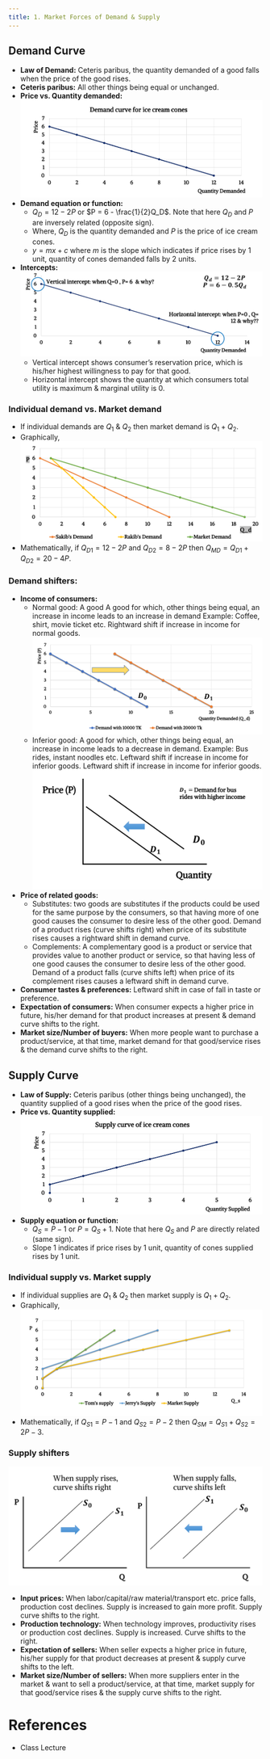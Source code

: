 ```yaml
---
title: 1. Market Forces of Demand & Supply
---
```


## Demand Curve

- **Law of Demand:** Ceteris paribus, the quantity demanded of a good falls when the price of the good rises.
- **Ceteris paribus:** All other things being equal or unchanged.
- **Price vs. Quantity demanded:**
  ![](./img/price-vs-quantity.png)
- **Demand equation or function:**
  - $Q_D = 12 - 2P$ or $P = 6 - \frac{1}{2}Q_D$. Note that here $Q_D$ and $P$ are inversely related (opposite sign).
  - Where, $Q_D$ is the quantity demanded and $P$ is the price of ice cream cones.
  - $y = mx+c$ where $m$ is the slope which indicates if price rises by 1 unit, quantity of cones demanded falls by 2 units.
- **Intercepts:**
  ![](./img/intercepts.png)
  - Vertical intercept shows consumer’s reservation price, which is his/her highest willingness to pay for that good.
  - Horizontal intercept shows the quantity at which consumers total utility is maximum & marginal utility is 0.

### Individual demand vs. Market demand

- If individual demands are $Q_1$ & $Q_2$ then market demand is $Q_1 + Q_2$.
- Graphically,
  ![](./img/Individual-demand-vs-Market-demand.png)
- Mathematically, if $Q_{D1} = 12 - 2P$ and $Q_{D2} = 8 - 2P$ then $Q_{MD} = Q_{D1} + Q_{D2} = 20 - 4P$.

### Demand shifters:

- **Income of consumers:**
  - Normal good: A good A good for which, other things being equal, an increase in income leads to an increase in demand Example: Coffee, shirt, movie ticket etc. Rightward shift if increase in income for normal goods.
    ![](./img/demand-shifters-income.png)
  - Inferior good: A good for which, other things being equal, an increase in income leads to a decrease in demand. Example: Bus rides, instant noodles etc. Leftward shift if increase in income for inferior goods. Leftward shift if increase in income for inferior goods.
    ![](./img/demand-shifters-income-inferior.png.png)
- **Price of related goods:**
  - Substitutes: two goods are substitutes if the products could be used for the same purpose by the consumers, so that having more of one good causes the consumer to desire less of the other good. Demand of a product rises (curve shifts right) when price of its substitute rises causes a rightward shift in demand curve.
  - Complements: A complementary good is a product or service that provides value to another product or service, so that having less of one good causes the consumer to desire less of the other good. Demand of a product falls (curve shifts left) when price of its complement rises causes a leftward shift in demand curve.
- **Consumer tastes & preferences:** Leftward shift in case of fall in taste or preference.
- **Expectation of consumers:** When consumer expects a higher price in future, his/her demand for that product increases at present & demand curve shifts to the right.
- **Market size/Number of buyers:** When more people want to purchase a product/service, at that time, market demand for that good/service rises & the demand curve shifts to the right.

## Supply Curve

- **Law of Supply:** Ceteris paribus (other things
  being unchanged), the quantity supplied of a good rises when
  the price of the good rises.
- **Price vs. Quantity supplied:**
  ![](./img/price-vs-quantity-supplied.png)
- **Supply equation or function:**
  - $Q_S = P - 1$ or $P = Q_S + 1$. Note that here $Q_S$ and $P$ are directly related (same sign).
  - Slope 1 indicates if price rises by 1 unit, quantity of cones supplied rises by 1 unit.

### Individual supply vs. Market supply

- If individual supplies are $Q_1$ & $Q_2$ then market supply is $Q_1 + Q_2$.
- Graphically,
  ![](./img/Individual-supply-vs-Market-supply.png)
- Mathematically, if $Q_{S1} = P - 1$ and $Q_{S2} = P - 2$ then $Q_{SM} = Q_{S1} + Q_{S2} = 2P - 3$.

### Supply shifters

![](./img/supply-shift.png)

- **Input prices:** When labor/capital/raw material/transport etc. price falls, production cost declines. Supply is increased to gain more profit. Supply curve shifts to the right.
- **Production technology:** When technology improves, productivity rises or production cost declines. Supply is increased. Curve shifts to the right.
- **Expectation of sellers:** When seller expects a higher price in future, his/her supply for that product decreases at present & supply curve shifts to the left.
- **Market size/Number of sellers:** When more suppliers enter in the market & want to sell a product/service, at that time, market supply for that good/service rises & the supply curve shifts to the right.

# References

- Class Lecture

